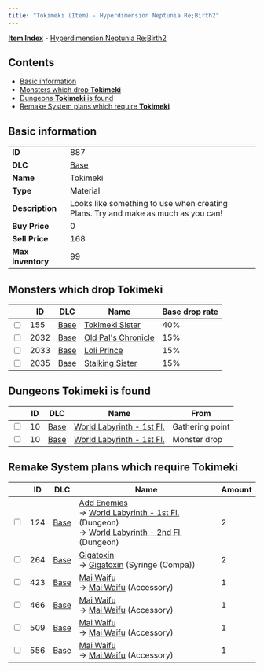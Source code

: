 ```yaml
---
title: "Tokimeki (Item) - Hyperdimension Neptunia Re;Birth2"
---
```


[**Item Index**](/neptunia/rb2/item/index.html) - [Hyperdimension Neptunia Re;Birth2](/neptunia/rb2)

## Contents

- [Basic information](#basic-information)
- [Monsters which drop **Tokimeki**](#monsters-which-drop-tokimeki)
- [Dungeons **Tokimeki** is found](#dungeons-tokimeki-is-found)
- [Remake System plans which require **Tokimeki**](#remake-system-plans-which-require-tokimeki)

## Basic information

|   |   |
| -- | -- |
| **ID** | 887 |
| **DLC** | [Base](/neptunia/rb2/dlc/0-base.html) |
| **Name** | Tokimeki |
| **Type** | Material |
| **Description** | Looks like something to use when creating Plans. Try and make as much as you can! |
| **Buy Price** | 0 |
| **Sell Price** | 168 |
| **Max inventory** | 99 |

## Monsters which drop **Tokimeki**

|    | ID | DLC | Name | Base drop rate |
| -- | -- | --- | ---- | -------------- |
| <input type="checkbox" id="rb2-monster-0-155" class="trackbox" /> | 155 | [Base](/neptunia/rb2/dlc/0-base.html) | [Tokimeki Sister](/neptunia/rb2/monster/0-155-tokimeki-sister.html) | 40% |
| <input type="checkbox" id="rb2-monster-0-2032" class="trackbox" /> | 2032 | [Base](/neptunia/rb2/dlc/0-base.html) | [Old Pal's Chronicle](/neptunia/rb2/monster/0-2032-old-pals-chronicle.html) | 15% |
| <input type="checkbox" id="rb2-monster-0-2033" class="trackbox" /> | 2033 | [Base](/neptunia/rb2/dlc/0-base.html) | [Loli Prince](/neptunia/rb2/monster/0-2033-loli-prince.html) | 15% |
| <input type="checkbox" id="rb2-monster-0-2035" class="trackbox" /> | 2035 | [Base](/neptunia/rb2/dlc/0-base.html) | [Stalking Sister](/neptunia/rb2/monster/0-2035-stalking-sister.html) | 15% |

## Dungeons **Tokimeki** is found

|    | ID | DLC | Name | From |
| -- | -- | --- | ---- | ---- |
| <input type="checkbox" id="rb2-dungeon-0-10" class="trackbox" /> | 10 | [Base](/neptunia/rb2/dlc/0-base.html) | [World Labyrinth - 1st Fl.](/neptunia/rb2/dungeon/0-10-world-labyrinth-1st-fl.html) | Gathering point |
| <input type="checkbox" id="rb2-dungeon-0-10" class="trackbox" /> | 10 | [Base](/neptunia/rb2/dlc/0-base.html) | [World Labyrinth - 1st Fl.](/neptunia/rb2/dungeon/0-10-world-labyrinth-1st-fl.html) | Monster drop |

## Remake System plans which require **Tokimeki**

|    | ID | DLC | Name | Amount |
| -- | -- | --- | ---- | ------ |
| <input type="checkbox" id="rb2-remake-0-124" class="trackbox" /> | 124 | [Base](/neptunia/rb2/dlc/0-base.html) | [Add Enemies](/neptunia/rb2/remake/0-124-add-enemies.html)<br />→ [World Labyrinth - 1st Fl.](/neptunia/rb2/dungeon/0-10-world-labyrinth-1st-fl.html) (Dungeon)<br />→ [World Labyrinth - 2nd Fl.](/neptunia/rb2/dungeon/0-11-world-labyrinth-2nd-fl.html) (Dungeon) | 2 |
| <input type="checkbox" id="rb2-remake-0-264" class="trackbox" /> | 264 | [Base](/neptunia/rb2/dlc/0-base.html) | [Gigatoxin](/neptunia/rb2/remake/0-264-gigatoxin.html)<br />→ [Gigatoxin](/neptunia/rb2/item/0-1233-gigatoxin.html) (Syringe (Compa)) | 2 |
| <input type="checkbox" id="rb2-remake-0-423" class="trackbox" /> | 423 | [Base](/neptunia/rb2/dlc/0-base.html) | [Mai Waifu](/neptunia/rb2/remake/0-423-mai-waifu.html)<br />→ [Mai Waifu](/neptunia/rb2/item/0-2340-mai-waifu.html) (Accessory) | 1 |
| <input type="checkbox" id="rb2-remake-0-466" class="trackbox" /> | 466 | [Base](/neptunia/rb2/dlc/0-base.html) | [Mai Waifu](/neptunia/rb2/remake/0-466-mai-waifu.html)<br />→ [Mai Waifu](/neptunia/rb2/item/0-2397-mai-waifu.html) (Accessory) | 1 |
| <input type="checkbox" id="rb2-remake-0-509" class="trackbox" /> | 509 | [Base](/neptunia/rb2/dlc/0-base.html) | [Mai Waifu](/neptunia/rb2/remake/0-509-mai-waifu.html)<br />→ [Mai Waifu](/neptunia/rb2/item/0-2456-mai-waifu.html) (Accessory) | 1 |
| <input type="checkbox" id="rb2-remake-0-556" class="trackbox" /> | 556 | [Base](/neptunia/rb2/dlc/0-base.html) | [Mai Waifu](/neptunia/rb2/remake/0-556-mai-waifu.html)<br />→ [Mai Waifu](/neptunia/rb2/item/0-2523-mai-waifu.html) (Accessory) | 1 |